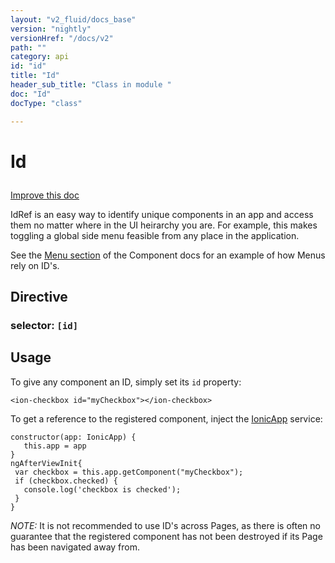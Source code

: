 ```yaml
---
layout: "v2_fluid/docs_base"
version: "nightly"
versionHref: "/docs/v2"
path: ""
category: api
id: "id"
title: "Id"
header_sub_title: "Class in module "
doc: "Id"
docType: "class"

---
```










<h1 class="api-title">


Id






</h1>

<a class="improve-v2-docs" href='http://github.com/driftyco/ionic/edit/2.0/ionic/components/app/id.ts#L2'>
Improve this doc
</a>






<p>IdRef is an easy way to identify unique components in an app and access them
no matter where in the UI heirarchy you are. For example, this makes toggling
a global side menu feasible from any place in the application.</p>
<p>See the <a href="http://ionicframework.com/docs/v2/components/#menus">Menu section</a> of
the Component docs for an example of how Menus rely on ID&#39;s.</p>


<h2>Directive</h2>
<h3>selector: <code>[id]</code></h3>
<!-- @usage tag -->

<h2>Usage</h2>

<p>To give any component an ID, simply set its <code>id</code> property:</p>
<pre><code class="lang-html">&lt;ion-checkbox id=&quot;myCheckbox&quot;&gt;&lt;/ion-checkbox&gt;
</code></pre>
<p>To get a reference to the registered component, inject the <a href="../app/IonicApp/">IonicApp</a>
service:</p>
<pre><code class="lang-ts">constructor(app: IonicApp) {
   this.app = app
}
ngAfterViewInit{
 var checkbox = this.app.getComponent(&quot;myCheckbox&quot;);
 if (checkbox.checked) {
   console.log(&#39;checkbox is checked&#39;);
 }
}
</code></pre>
<p><em>NOTE:</em> It is not recommended to use ID&#39;s across Pages, as there is often no
guarantee that the registered component has not been destroyed if its Page
has been navigated away from.</p>




<!-- @property tags -->


<!-- methods on the class --><!-- related link --><!-- end content block -->


<!-- end body block -->

